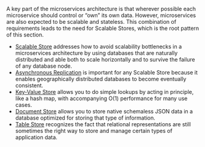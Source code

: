 A key part of the microservices architecture is that wherever possible each microservice should control or “own” its own data.  However, microservices are also expected to be scalable and stateless.  This combination of requirements leads to the need for Scalable Stores, which is the root pattern of this section.  

+ [Scalable Store](Scalable-Store.md) addresses how to avoid scalability bottlenecks in a microservices architecture by using databases that are naturally distributed and able both to scale horizontally and to survive the failure of any database node.
+ [Asynchronous Replication](Async-Replication.md) is important for any Scalable Store because it enables geographically distributed databases to become eventually consistent.
+ [Key-Value Store](Key-Value-Store.md) allows you to do simple lookups by acting in principle, like a hash map, with accompanying O(1) performance for many use cases.
+ [Document Store](Document-Store.md) allows you to store native schemaless JSON data in a database optimized for storing that type of information.
+ [Table Store](Table-Store.md) recognizes the fact that relational representations are still sometimes the right way to store and manage certain types of application data.
